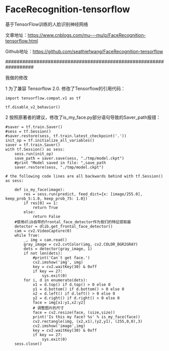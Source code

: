 # FaceRecognition-tensorflow
基于TensorFlow训练的人脸识别神经网络

文章地址：https://www.cnblogs.com/mu---mu/p/FaceRecognition-tensorflow.html

Github地址：https://github.com/seathiefwang/FaceRecognition-tensorflow

##################################################################

我做的修改

1 为了兼容 Tensorflow 2.0. 修改了Tensorflow的引用代码：

    import tensorflow.compat.v1 as tf

    tf.disable_v2_behavior()

2 按照原著者的建议，修改了is_my_face.py部分语句导致的Saver_path报错：
        
    #saver = tf.train.Saver()  
    #sess = tf.Session()  
    #saver.restore(sess, tf.train.latest_checkpoint('.'))  
    init_op = tf.initialize_all_variables() 
    saver = tf.train.Saver() 
    with tf.Session() as sess:
        sess.run(init_op)
        save_path = saver.save(sess, "./tmp/model.ckpt")
        #print "Model saved in file: ",save_path
        saver.restore(sess, "./tmp/model.ckpt")
    
    # the following code lines are all backwards behind with tf.Session() as sess:
       
        def is_my_face(image):  
            res = sess.run(predict, feed_dict={x: [image/255.0], keep_prob_5:1.0, keep_prob_75: 1.0})  
            if res[0] == 1:  
                return True  
            else:  
                return False  
        #使用dlib自带的frontal_face_detector作为我们的特征提取器
        detector = dlib.get_frontal_face_detector()
        cam = cv2.VideoCapture(0)  
        while True:  
            _, img = cam.read()  
            gray_image = cv2.cvtColor(img, cv2.COLOR_BGR2GRAY)
            dets = detector(gray_image, 1)
            if not len(dets):
                #print('Can`t get face.')
                cv2.imshow('img', img)
                key = cv2.waitKey(30) & 0xff  
                if key == 27:
                    sys.exit(0)
            for i, d in enumerate(dets):
                x1 = d.top() if d.top() > 0 else 0
                y1 = d.bottom() if d.bottom() > 0 else 0
                x2 = d.left() if d.left() > 0 else 0
                y2 = d.right() if d.right() > 0 else 0
                face = img[x1:y1,x2:y2]
                # 调整图片的尺寸
                face = cv2.resize(face, (size,size))
                print('Is this my face? %s' % is_my_face(face))
                cv2.rectangle(img, (x2,x1),(y2,y1), (255,0,0),3)
                cv2.imshow('image',img)
                key = cv2.waitKey(30) & 0xff
                if key == 27:
                    sys.exit(0)
        sess.close() 
